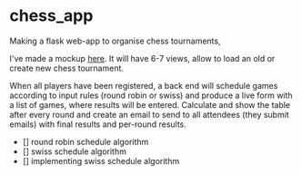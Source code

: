 # chess_app
Making a flask web-app to organise chess tournaments, 


I've made a mockup [here](https://moqups.com/pe3v4/7xozNp9y). It will have 6-7 views, allow to load an old or create new chess tournament. 

When all players have been registered, a back end will schedule games according to input rules (round robin or swiss) and produce a live form with a list of games, where results will be entered. 
Calculate and show the table after every round and create an email to send to all attendees (they submit emails) with final results and per-round results.


- [] round robin schedule algorithm
- [] swiss schedule algorithm
- [] implementing swiss schedule algorithm
 
